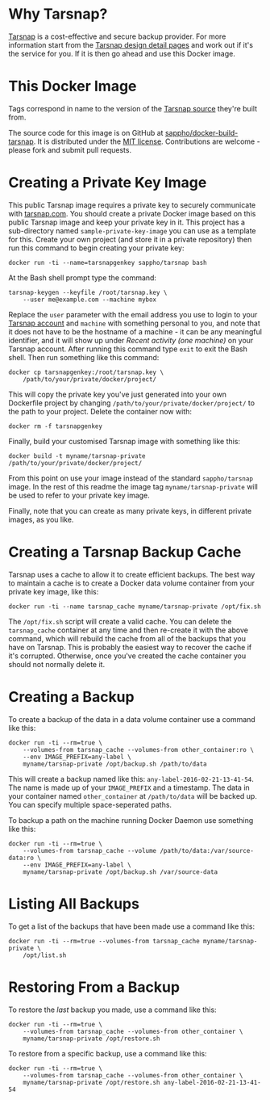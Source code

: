 # Why Tarsnap?

[Tarsnap](https://www.tarsnap.com) is a cost-effective and secure backup provider. For more information start from the [Tarsnap design detail pages](https://www.tarsnap.com/design.html) and work out if it's the service for you. If it is then go ahead and use this Docker image.

# This Docker Image

Tags correspond in name to the version of the [Tarsnap source](https://github.com/Tarsnap/tarsnap) they're built from.

The source code for this image is on GitHub at [sappho/docker-build-tarsnap](https://github.com/sappho/docker-build-tarsnap). It is distributed under the [MIT license](https://opensource.org/licenses/MIT). Contributions are welcome - please fork and submit pull requests.

# Creating a Private Key Image

This public Tarsnap image requires a private key to securely communicate with [tarsnap.com](https://www.tarsnap.com). You should create a private Docker image based on this public Tarsnap image and keep your private key in it. This project has a sub-directory named `sample-private-key-image` you can use as a template for this. Create your own project (and store it in a private repository) then run this command to begin creating your private key:

    docker run -ti --name=tarsnapgenkey sappho/tarsnap bash

At the Bash shell prompt type the command:

    tarsnap-keygen --keyfile /root/tarsnap.key \
        --user me@example.com --machine mybox

Replace the `user` parameter with the email address you use to login to your [Tarsnap account](https://www.tarsnap.com/account.html) and `machine` with something personal to you, and note that it does not have to be the hostname of a machine - it can be any meaningful identifier, and it will show up under _Recent activity (one machine)_ on your Tarsnap account. After running this command type `exit` to exit the Bash shell. Then run something like this command:

    docker cp tarsnapgenkey:/root/tarsnap.key \
        /path/to/your/private/docker/project/

This will copy the private key you've just generated into your own Dockerfile project by changing `/path/to/your/private/docker/project/` to the path to your project. Delete the container now with:

    docker rm -f tarsnapgenkey

Finally, build your customised Tarsnap image with something like this:

    docker build -t myname/tarsnap-private /path/to/your/private/docker/project/

From this point on use your image instead of the standard `sappho/tarsnap` image. In the rest of this readme the image tag `myname/tarsnap-private` will be used to refer to your private key image.

Finally, note that you can create as many private keys, in different private images, as you like.

# Creating a Tarsnap Backup Cache

Tarsnap uses a cache to allow it to create efficient backups. The best way to maintain a cache is to create a Docker data volume container from your private key image, like this:

    docker run -ti --name tarsnap_cache myname/tarsnap-private /opt/fix.sh

The `/opt/fix.sh` script will create a valid cache. You can delete the `tarsnap_cache` container at any time and then re-create it with the above command, which will rebuild the cache from all of the backups that you have on Tarsnap. This is probably the easiest way to recover the cache if it's corrupted. Otherwise, once you've created the cache container you should not normally delete it.

# Creating a Backup

To create a backup of the data in a data volume container use a command like this:

    docker run -ti --rm=true \
        --volumes-from tarsnap_cache --volumes-from other_container:ro \
        --env IMAGE_PREFIX=any-label \
        myname/tarsnap-private /opt/backup.sh /path/to/data

This will create a backup named like this: `any-label-2016-02-21-13-41-54`. The name is made up of your `IMAGE_PREFIX` and a timestamp. The data in your container named `other_container` at `/path/to/data` will be backed up. You can specify multiple space-seperated paths.

To backup a path on the machine running Docker Daemon use something like this:

    docker run -ti --rm=true \
        --volumes-from tarsnap_cache --volume /path/to/data:/var/source-data:ro \
        --env IMAGE_PREFIX=any-label \
        myname/tarsnap-private /opt/backup.sh /var/source-data

# Listing All Backups

To get a list of the backups that have been made use a command like this:

    docker run -ti --rm=true --volumes-from tarsnap_cache myname/tarsnap-private \
        /opt/list.sh

# Restoring From a Backup

To restore the _last_ backup you made, use a command like this:

    docker run -ti --rm=true \
        --volumes-from tarsnap_cache --volumes-from other_container \
        myname/tarsnap-private /opt/restore.sh

To restore from a specific backup, use a command like this:

    docker run -ti --rm=true \
        --volumes-from tarsnap_cache --volumes-from other_container \
        myname/tarsnap-private /opt/restore.sh any-label-2016-02-21-13-41-54

